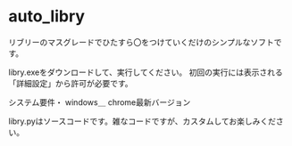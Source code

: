 # auto_libry
リブリーのマスグレードでひたすら〇をつけていくだけのシンプルなソフトです。


libry.exeをダウンロードして、実行してください。
初回の実行には表示される「詳細設定」から許可が必要です。

システム要件・
windows＿
chrome最新バージョン

libry.pyはソースコードです。雑なコードですが、カスタムしてお楽しみください。
